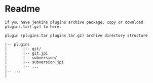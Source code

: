 # Readme

    If you have jenkins plugins archive package, copy or download plugins.tar[.gz] to here.

    plugin (plugins.tar plugins.tar.gz) archive directory structure

    |-- plugins
    |       |-- git/
    |       |-- git.jpi
    |       |-- subversion/
    |       |-- subversion.jpi
    |       |-- ...
    |-- ...
    |